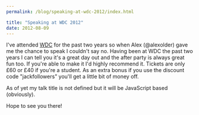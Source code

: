 ```yaml
---
permalink: /blog/speaking-at-wdc-2012/index.html

title: "Speaking at WDC 2012"
date: 2012-08-09
---
```


I've attended [WDC](http://www.webdevconf.com) for the past two years so when Alex (@alexolder) gave me the chance to speak I couldn't say no. Having been at WDC the past two years I can tell you it's a great day out and the after party is always great fun too. If you're able to make it I'd highly recommend it. Tickets are only £60 or £40 if you're a student. As an extra bonus if you use the discount code "jackfollowers" you'll get a little bit of money off.

As of yet my talk title is not defined but it will be JavaScript based (obviously).

Hope to see you there!

